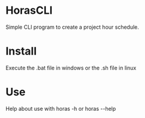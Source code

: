 # HorasCLI
Simple CLI program to create a project hour schedule.

# Install
Execute the .bat file in windows or the .sh file in linux

# Use
Help about use with
horas -h or horas --help

